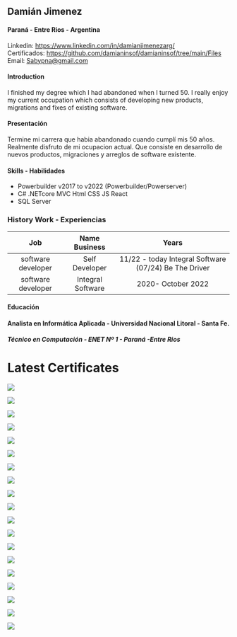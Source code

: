 ## Damián Jimenez
#### Paraná - Entre Rios - Argentina
Linkedin: https://www.linkedin.com/in/damianjimenezarg/  
Certificados: https://github.com/damianinsof/damianinsof/tree/main/Files
Email: Sabypna@gmail.com
 #### Introduction
 I finished my degree which I had abandoned when I turned 50. I really enjoy my current occupation which consists of developing new products, migrations and fixes of existing software.

 #### Presentación
Termine mi carrera que habia abandonado cuando cumplí mis 50 años. Realmente disfruto de mi ocupacion actual. Que consiste en desarrollo de nuevos productos, migraciones y arreglos de software existente.


#### Skills - Habilidades

* Powerbuilder v2017 to v2022  (Powerbuilder/Powerserver)
* C# .NETcore MVC  Html CSS JS React
*  SQL Server




### History Work - Experiencias 

|Job| Name Business | Years |
|:---:|:---:|:----:|
|software developer  | Self Developer |11/22 - today Integral Software (07/24) Be The Driver |
|software developer  | Integral Software |2020- October 2022 |

#### Educación

#### Analista en Informática Aplicada - Universidad Nacional Litoral - Santa Fe.

##### Técnico en Computación - ENET Nº 1 - Paraná -Entre Rios

# Latest Certificates

![](./Files/titulo.png) 

![](./files/data_mx.bmp)

![](./files/SnomedCT.png) 

![](./files/DoraSistemas.png)

![](./files/dotNet.png)

![](./files/EFyLinq.png)

![](./files/Javascript.png)

![](./files/MVC.png)

![](./files/webapic.png)

![](./files/R.jpg)

![](./files/SvelteJS.png)

![](./files/sql.png)

![](./files/html_css.png)

![](./files/Diplo%20Ind40.png)

![](./files/tablero.png)

![](./files/Powerbi.jpg)

![](./files/fullstack.png)

![](./files/cobol-silvertech.png)

![](./files/reactQuery.png)



